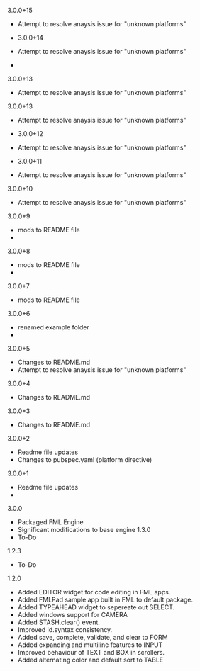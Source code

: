 3.0.0+15
- Attempt to resolve anaysis issue for "unknown platforms"

- 3.0.0+14
- Attempt to resolve anaysis issue for "unknown platforms"
- 
3.0.0+13
- Attempt to resolve anaysis issue for "unknown platforms"

3.0.0+13
- Attempt to resolve anaysis issue for "unknown platforms"

- 3.0.0+12
- Attempt to resolve anaysis issue for "unknown platforms"

- 3.0.0+11
- Attempt to resolve anaysis issue for "unknown platforms"

3.0.0+10
- Attempt to resolve anaysis issue for "unknown platforms"

3.0.0+9
- mods to README file
- 
3.0.0+8
- mods to README file
- 
3.0.0+7
- mods to README file

3.0.0+6
- renamed example folder
- 
3.0.0+5
- Changes to README.md
- Attempt to resolve anaysis issue for "unknown platforms"

3.0.0+4
- Changes to README.md

3.0.0+3
- Changes to README.md

3.0.0+2
- Readme file updates
- Changes to pubspec.yaml (platform directive)

3.0.0+1
- Readme file updates
- 
3.0.0
- Packaged FML Engine
- Significant modifications to base engine
  1.3.0
- To-Do

1.2.3
- To-Do

1.2.0
- Added EDITOR widget for code editing in FML apps.
- Added FMLPad sample app built in FML to default package.
- Added TYPEAHEAD widget to sepereate out SELECT.
- Added windows support for CAMERA
- Added STASH.clear() event.
- Improved id.syntax consistency.
- Added save, complete, validate, and clear to FORM
- Added expanding and multiline features to INPUT
- Improved behaviour of TEXT and BOX in scrollers.
- Added alternating color and default sort to TABLE

